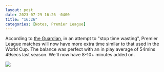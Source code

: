 ```yaml
---
layout: post
date: 2023-07-29 16:26 -0400
title: "16:26"
categories: [Notes, Premier League]
---
```


According to [the Guardian](https://www.theguardian.com/football/2023/jul/28/premier-league-referees-to-add-on-time-lost-for-goal-celebrations-this-season), in an attempt to "stop time wasting", Premier League matches will now have more extra time similar to that used in the World Cup. The balance was perfect with an in play average of 54mins 49secs last season. We'll now have 8-10+ minutes added on.

![](https://i.imgur.com/aM7eOor.jpg)